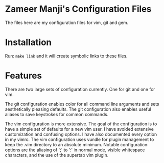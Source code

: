 Zameer Manji's Configuration Files
==================================
The files here are my configuration files for vim, git and gem.

Installation
=============
Run: `make link` and it will create symbolic links to these files.

Features
=========
There are two large sets of configuration currently. One for git and one for vim.

The git configuration enables color for all command line arguments and sets aesthetically
pleasing defaults. The git configuration also enables useful aliases to save keystrokes for
common commands.

The vim configuration is more extensive. The goal of the configuration is to have a simple
set of defaults for a new vim user. I have avoided extensive customization and confusing
options. I have also documented every option in my vimrc. The vim configuration uses vundle
for plugin management to keep the .vim directory to an absolute minimum. Notable configuration
options are the aliasing of ';' to ':' in normal mode, visible whitespace characters, and the
use of the supertab vim plugin.
